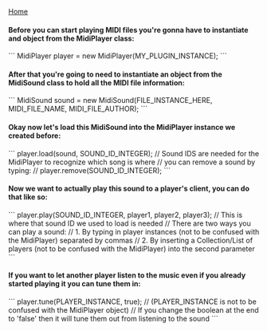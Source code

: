 [Home](https://github.com/CovertLizard/Radio-API)
<br>
<h4><b>Before you can start playing MIDI files you're gonna have to instantiate and object from the MidiPlayer class:</b></h4>
```
   MidiPlayer player = new MidiPlayer(MY_PLUGIN_INSTANCE);
```
<h4><b>After that you're going to need to instantiate an object from the MidiSound class to hold all the MIDI file information:</b></h4>
```
   MidiSound sound = new MidiSound(FILE_INSTANCE_HERE, MIDI_FILE_NAME, MIDI_FILE_AUTHOR);
```
<h4><b>Okay now let's load this MidiSound into the MidiPlayer instance we created before:</b></h4>
```
   player.load(sound, SOUND_ID_INTEGER); // Sound IDS are needed for the MidiPlayer to recognize which song is where
   // you can remove a sound by typing:
   // player.remove(SOUND_ID_INTEGER);
```
<h4><b>Now we want to actually play this sound to a player's client, you can do that like so:</b></h4>
```
   player.play(SOUND_ID_INTEGER, player1, player2, player3); // This is where that sound ID we used to load is needed
   // There are two ways you can play a sound:
   // 1. By typing in player instances (not to be confused with the MidiPlayer) separated by commas
   // 2. By inserting a Collection/List of players (not to be confused with the MidiPlayer) into the second parameter
```
<h4><b>If you want to let another player listen to the music even if you already started playing it you can tune them in:</b></h4>
```
   player.tune(PLAYER_INSTANCE, true); // (PLAYER_INSTANCE is not to be confused with the MidiPlayer object)
   // If you change the boolean at the end to 'false' then it will tune them out from listening to the sound
```